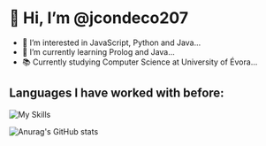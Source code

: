 # 👋 Hi, I’m @jcondeco207
- 👀 I’m interested in JavaScript, Python and Java...
- 🌱 I’m currently learning Prolog and Java...
- 📚 Currently studying Computer Science at University of Évora...

## Languages I have worked with before:
![My Skills](https://skills.thijs.gg/icons?i=js,java,c,cpp,cs,py,html,css,postgres,dart,kotlin,markdown,)



<!--[![Top Langs](https://github-readme-stats.vercel.app/api/top-langs/?username=jcondeco207&layout=compact)](https://github.com/anuraghazra/github-readme-stats&count_private=true)-->
![Anurag's GitHub stats](https://github-readme-stats.vercel.app/api?username=jcondeco207&show_icons=true&theme=tokyonight)

<!---
jcondeco207/jcondeco207 is a ✨ special ✨ repository because its `README.md` (this file) appears on your GitHub profile.
You can click the Preview link to take a look at your changes.
--->

